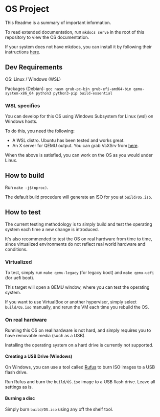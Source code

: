 # OS Project

This Readme is a summary of important information.

To read extended documentation, run `mkdocs serve` in the root of this repository to view the OS documentation.

If your system does not have mkdocs, you can install it by following their instructions [here](https://www.mkdocs.org/getting-started/).

## Dev Requirements

OS: Linux / Windows (WSL)

Packages (Debian): `gcc nasm grub-pc-bin grub-efi-amd64-bin qemu-system-x86_64 python3 python3-pip build-essential`

### WSL specifics

You can develop for this OS using Windows Subsystem for Linux (wsl) on Windows hosts.

To do this, you need the following:
 - A WSL distro. Ubuntu has been tested and works great.
 - An X server for QEMU output. You can grab VcXSrv from [here](https://sourceforge.net/projects/vcxsrv/).

When the above is satisfied, you can work on the OS as you would under Linux.

## How to build

Run `make -j$(nproc)`.

The default build procedure will generate an ISO for you at `build/OS.iso`.

## How to test
The current testing methodology is to simply build and test the operating system each time a new change is introduced.

It's also recommended to test the OS on real hardware from time to time, since virtualized environments do not reflect real world hardware and conditions.

### Virtualized
To test, simply run `make qemu-legacy` (for legacy boot) and `make qemu-uefi` (for uefi boot).

This target will open a QEMU window, where you can test the operating system.

If you want to use VirtualBox or another hypervisor, simply select `build/OS.iso` manually, and rerun the VM each time you rebuild the OS.

### On real hardware

Running this OS on real hardware is not hard, and simply requires you to have removable media (such as a USB).

Installing the operating system on a hard drive is currently not supported.

#### Creating a USB Drive (Windows)
On Windows, you can use a tool called [Rufus](https://rufus.ie/) to burn ISO images to a USB flash drive.

Run Rufus and burn the `build/OS.iso` image to a USB flash drive. Leave all settings as is.

#### Burning a disc

Simply burn `build/OS.iso` using any off the shelf tool.